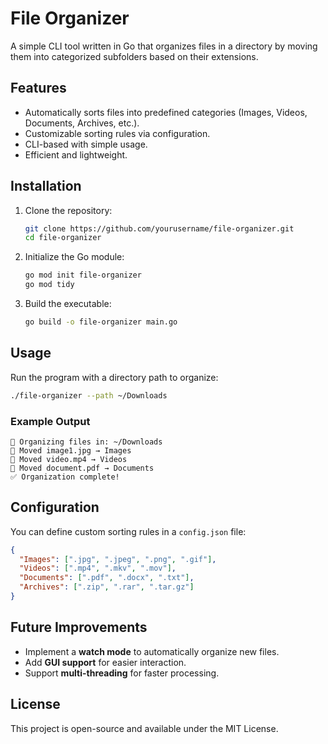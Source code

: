 # File Organizer

A simple CLI tool written in Go that organizes files in a directory by moving them into categorized subfolders based on their extensions.

## Features
- Automatically sorts files into predefined categories (Images, Videos, Documents, Archives, etc.).
- Customizable sorting rules via configuration.
- CLI-based with simple usage.
- Efficient and lightweight.

## Installation

1. Clone the repository:
   ```sh
   git clone https://github.com/yourusername/file-organizer.git
   cd file-organizer
   ```
2. Initialize the Go module:
   ```sh
   go mod init file-organizer
   go mod tidy
   ```
3. Build the executable:
   ```sh
   go build -o file-organizer main.go
   ```

## Usage

Run the program with a directory path to organize:
```sh
./file-organizer --path ~/Downloads
```

### Example Output
```
🔄 Organizing files in: ~/Downloads
📂 Moved image1.jpg → Images
📂 Moved video.mp4 → Videos
📂 Moved document.pdf → Documents
✅ Organization complete!
```

## Configuration
You can define custom sorting rules in a `config.json` file:
```json
{
  "Images": [".jpg", ".jpeg", ".png", ".gif"],
  "Videos": [".mp4", ".mkv", ".mov"],
  "Documents": [".pdf", ".docx", ".txt"],
  "Archives": [".zip", ".rar", ".tar.gz"]
}
```

## Future Improvements
- Implement a **watch mode** to automatically organize new files.
- Add **GUI support** for easier interaction.
- Support **multi-threading** for faster processing.

## License
This project is open-source and available under the MIT License.

